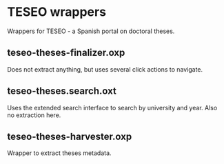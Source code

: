 # TESEO wrappers

Wrappers for TESEO - a Spanish portal on doctoral theses.

## teseo-theses-finalizer.oxp

Does not extract anything, but uses several click actions to navigate.

## teseo-theses.search.oxt

Uses the extended search interface to search by university and year. Also no extraction here.

## teseo-theses-harvester.oxp

Wrapper to extract theses metadata.
